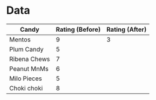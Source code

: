 # Data
| Candy        | Rating (Before) | Rating (After) |
| ------------ | --------------- | -------------- |
| Mentos       | 9               | 3              |
| Plum Candy   | 5               |                |
| Ribena Chews | 7               |                |
| Peanut MnMs  | 6               |                |
| Milo Pieces  | 5               |                |
| Choki choki  | 8               |                |
